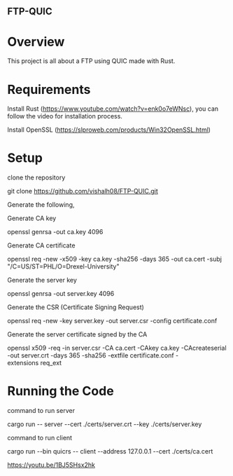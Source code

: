 ## FTP-QUIC

# Overview

This project is all about a FTP using QUIC made with Rust.

# Requirements

Install Rust (https://www.youtube.com/watch?v=enk0o7eWNsc), you can follow the video for installation process.

Install OpenSSL (https://slproweb.com/products/Win32OpenSSL.html)

# Setup

clone the repository

git clone https://github.com/vishalh08/FTP-QUIC.git

Generate the following,

Generate CA key

openssl genrsa -out ca.key 4096

Generate CA certificate

openssl req -new -x509 -key ca.key -sha256 -days 365 -out ca.cert -subj "/C=US/ST=PHL/O=Drexel-University"

Generate the server key

openssl genrsa -out server.key 4096

Generate the CSR (Certificate Signing Request)

openssl req -new -key server.key -out server.csr -config certificate.conf

Generate the server certificate signed by the CA

openssl x509 -req -in server.csr -CA ca.cert -CAkey ca.key -CAcreateserial -out server.crt -days 365 -sha256 -extfile certificate.conf -extensions req_ext

# Running the Code

command to run server

cargo run -- server --cert ./certs/server.crt --key ./certs/server.key

command to run client

cargo run --bin quicrs -- client --address 127.0.0.1 --cert ./certs/ca.cert

https://youtu.be/1BJ5SHsx2hk
